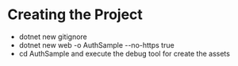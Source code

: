 # Creating the Project

* dotnet new gitignore
* dotnet new web -o AuthSample --no-https true
* cd AuthSample and execute the debug tool for create the assets